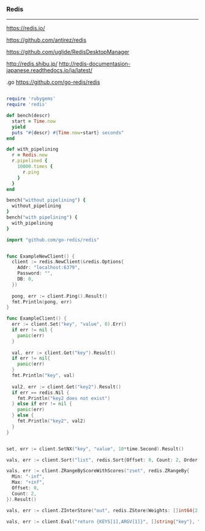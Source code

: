### Redis
---

https://redis.io/

https://github.com/antirez/redis

https://github.com/uglide/RedisDesktopManager

http://redis.shibu.jp/
http://redis-documentasion-japanese.readthedocs.io/ja/latest/

.go
https://github.com/go-redis/redis

```c
```

```ruby
require 'rubygems'
require 'redis'

def bench(descr)
  start = Time.now
  yield
  puts "#{descr} #{Time.now-start} seconds"
end

def with_pipelining
  r = Redis.new
  r.pipelined {
    10000.times {
      r.ping
    }
  }
end

bench("without pipelining") {
  without_pipelining
}
bench("with pipelining") {
  with_pipelining
}


```

```go
import "github.com/go-redis/redis"


func ExampleNewClient() {
  client := redis.NewClient(&redis.Options{
    Addr: "localhost:6379",
    Password: "",
    DB: 0,
  })
  
  pong, err := client.Ping().Result()
  fmt.Println(pong, err)
}

func ExampleClient() {
  err := client.Set("key", "value", 0).Err()
  if err != nil {
    panic(err)
  }
  
  val, err := client.Get("key").Result()
  if err != nil{
    panic(err)
  }
  fmt.Println("key", val)
  
  val2, err := client.Get("key2").Result()
  if err == redis.Nil {
    fmt.Println("key2 does not exist")
  } else if err != nil {
    panic(err)
  } else {
    fmt.Println("key2", val2)
  }
}


set, err := client.SetNX("key", "value", 10*time.Second).Result()

vals, err := client.Sort("list", redis.Sort{Offset: 0, Count: 2, Order: "ASC"}).Result()

vals, err := client.ZRangeByScoreWithScores("zset", redis.ZRangeBy{
  Min: "-inf",
  Max: "+inf",
  Offset: 0,
  Count: 2,
}).Result()

vals, err := client.ZInterStore("out", redis.ZStore(Weights: []int64{2, 3}), "zset1", "zset2").Result()

vals, err := client.Eval("return {KEYS[1],ARGV[1]}", []string{"key"}, "hello").Result()
```



























































